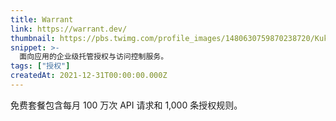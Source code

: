 ```yaml
---
title: Warrant
link: https://warrant.dev/
thumbnail: https://pbs.twimg.com/profile_images/1480630759870238720/KukucmqI_400x400.jpg
snippet: >-
  面向应用的企业级托管授权与访问控制服务。
tags: ["授权"]
createdAt: 2021-12-31T00:00:00.000Z
---
```

免费套餐包含每月 100 万次 API 请求和 1,000 条授权规则。
